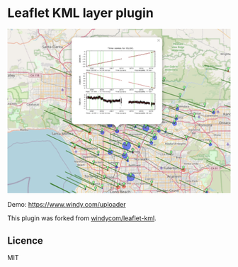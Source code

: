 # Leaflet KML layer plugin

![Example](assets/GNSS.jpg)

Demo: https://www.windy.com/uploader

This plugin was forked from [windycom/leaflet-kml](https://github.com/windycom/leaflet-kml).


## Licence

MIT
